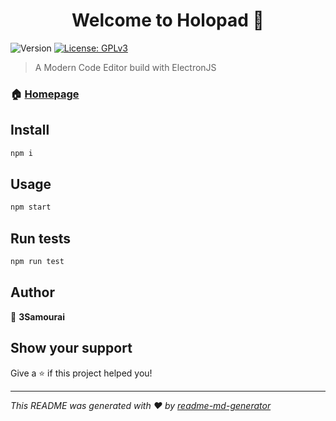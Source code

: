 <h1 align="center">Welcome to Holopad 👋</h1>
<p>
  <img alt="Version" src="https://img.shields.io/badge/version-0.1.0-blue.svg?cacheSeconds=2592000" />
  <a href="#" target="_blank">
    <img alt="License: GPLv3" src="https://img.shields.io/badge/License-GPLv3-yellow.svg" />
  </a>
</p>

> A Modern Code Editor build with ElectronJS

### 🏠 [Homepage](https://github.com/3Samourai/Holopad)

## Install

```sh
npm i 
```

## Usage

```sh
npm start
```

## Run tests

```sh
npm run test
```

## Author

👤 **3Samourai**


## Show your support

Give a ⭐️ if this project helped you!

***
_This README was generated with ❤️ by [readme-md-generator](https://github.com/kefranabg/readme-md-generator)_

